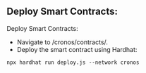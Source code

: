 ## **Deploy Smart Contracts:**

Deploy Smart Contracts:

- Navigate to /cronos/contracts/.
- Deploy the smart contract using Hardhat:

```
npx hardhat run deploy.js --network cronos
```
